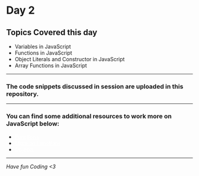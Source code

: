 # Day 2

## Topics Covered this day

* Variables in JavaScript
* Functions in JavaScript
* Object Literals and Constructor in JavaScript
* Array Functions in JavaScript
<hr>

### The code snippets discussed in session are uploaded in this repository.

<hr>

### **You can find some additional resources to work more on JavaScript below:**

  * <a style="color: #FFFFFF;" href="https://www.w3schools.com/js/js_functions.asp">Functions</a>
  * <a style="color: #FFFFFF;" href="https://developer.mozilla.org/en-US/docs/Web/JavaScript/Guide/Functions">More on Functions</a>
  * <a style="color: #FFFFFF;" href="https://www.w3schools.com/js/js_objects.asp">Objects</a>

<hr>

_Have fun Coding <3_
